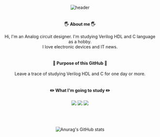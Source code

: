 
<div align="center">
  
![header](https://capsule-render.vercel.app/api?type=Soft&text=RAINLEAF&color=000000&fontColor=ffffff&fontSize=30)
 <br/>
   <br/>
 ####  🖐️ About me 🖐️
 Hi, I'm an Analog circuit designer. I'm studying Verilog HDL and C language as a hobby.
<br/>
  I love electronic devices and IT news.
<br/>
<br/>
  
 ####  📌 Purpose of this GitHub 📌
  Leave a trace of studying Verilog HDL and C for one day or more.
  <br/>
    <br/>
   ####  ✏️ What I'm going to study ✏️
 <img src="https://img.shields.io/badge/Linux-FCC624?style=for-the-badge&logo=Linux&logoColor=black"> <img src="https://img.shields.io/badge/Verilog HDL-0077FF?style=for-the-badge&logo=v&logoColor=white">
  <img src="https://img.shields.io/badge/C Language-A8B9CC?style=for-the-badge&logo=c&logoColor=black"> 
    <br/>
    <br/>
    <br/>
   <br/>
   <br/>
![Anurag's GitHub stats](https://github-readme-stats.vercel.app/api?username=rainleaf98&show_icons=true&theme=dark)
</div>
